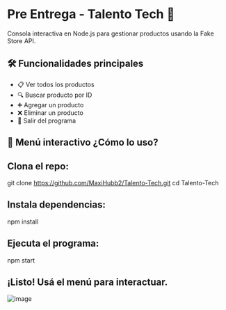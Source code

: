 # Pre Entrega - Talento Tech 🛒
Consola interactiva en Node.js para gestionar productos usando la Fake Store API.

## 🛠 Funcionalidades principales

- 📋 Ver todos los productos
- 🔍 Buscar producto por ID
- ➕ Agregar un producto
- ❌ Eliminar un producto
- 🚪 Salir del programa

## 🌟 Menú interactivo ¿Cómo lo uso?

## Clona el repo:
git clone https://github.com/MaxiHubb2/Talento-Tech.git
cd Talento-Tech

## Instala dependencias:
npm install

## Ejecuta el programa:
npm start

## ¡Listo! Usá el menú para interactuar.
![image](https://github.com/user-attachments/assets/f693c96b-367e-4757-89d7-1e57bd75a0d7)

